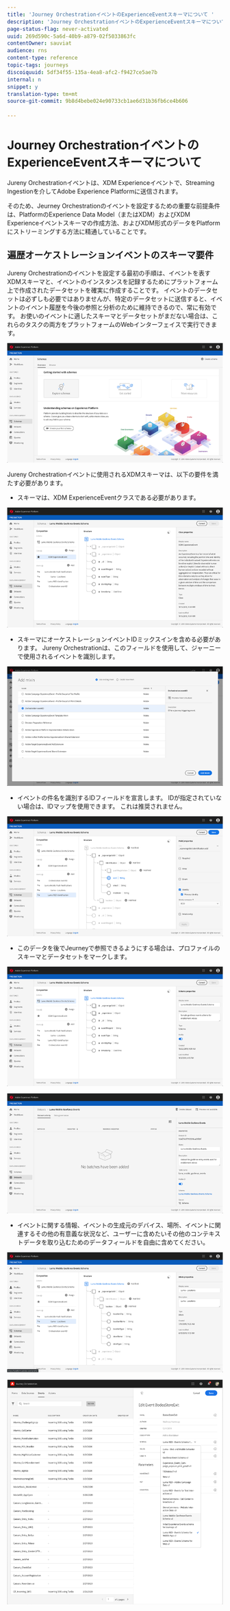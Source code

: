 ```yaml
---
title: 'Journey OrchestrationイベントのExperienceEventスキーマについて '
description: 'Journey OrchestrationイベントのExperienceEventスキーマについて説明します。 '
page-status-flag: never-activated
uuid: 269d590c-5a6d-40b9-a879-02f5033863fc
contentOwner: sauviat
audience: rns
content-type: reference
topic-tags: journeys
discoiquuid: 5df34f55-135a-4ea8-afc2-f9427ce5ae7b
internal: n
snippet: y
translation-type: tm+mt
source-git-commit: 9b8d4bebe024e90733cb1ae6d31b36fb6ce4b606

---
```




# Journey OrchestrationイベントのExperienceEventスキーマについて

Jureny Orchestrationイベントは、XDM Experienceイベントで、Streaming Ingestionを介してAdobe Experience Platformに送信されます。

そのため、Jeurney Orchestrationのイベントを設定するための重要な前提条件は、PlatformのExperience Data Model（またはXDM）およびXDM Experienceイベントスキーマの作成方法、およびXDM形式のデータをPlatformにストリーミングする方法に精通していることです。

## 遍歴オーケストレーションイベントのスキーマ要件

Jureny Orchestrationのイベントを設定する最初の手順は、イベントを表すXDMスキーマと、イベントのインスタンスを記録するためにプラットフォーム上で作成されたデータセットを確実に作成することです。 イベントのデータセットは必ずしも必要ではありませんが、特定のデータセットに送信すると、イベントのイベント履歴を今後の参照と分析のために維持できるので、常に有効です。 お使いのイベントに適したスキーマとデータセットがまだない場合は、これらのタスクの両方をプラットフォームのWebインターフェイスで実行できます。

![](../assets/schema1.png)

Jureny Orchestrationイベントに使用されるXDMスキーマは、以下の要件を満たす必要があります。

* スキーマは、XDM ExperienceEventクラスである必要があります。

![](../assets/schema2.png)

* スキーマにオーケストレーションイベントIDミックスインを含める必要があります。 Jureny Orchestrationは、このフィールドを使用して、ジャーニーで使用されるイベントを識別します。

![](../assets/schema3.png)

* イベントの件名を識別するIDフィールドを宣言します。 IDが指定されていない場合は、IDマップを使用できます。 これは推奨されません。

![](../assets/schema4.png)

* このデータを後でJeurneyで参照できるようにする場合は、プロファイルのスキーマとデータセットをマークします。

![](../assets/schema5.png)

![](../assets/schema6.png)

* イベントに関する情報、イベントの生成元のデバイス、場所、イベントに関連するその他の有意義な状況など、ユーザーに含めたいその他のコンテキストデータを取り込むためのデータフィールドを自由に含めてください。

![](../assets/schema7.png)

![](../assets/schema8.png)